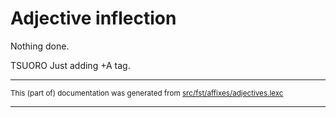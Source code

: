 # Adjective inflection
Nothing done.

TSUORO Just adding +A tag.

* * *

<small>This (part of) documentation was generated from [src/fst/affixes/adjectives.lexc](https://github.com/giellalt/lang-rmf/blob/main/src/fst/affixes/adjectives.lexc)</small>

---

